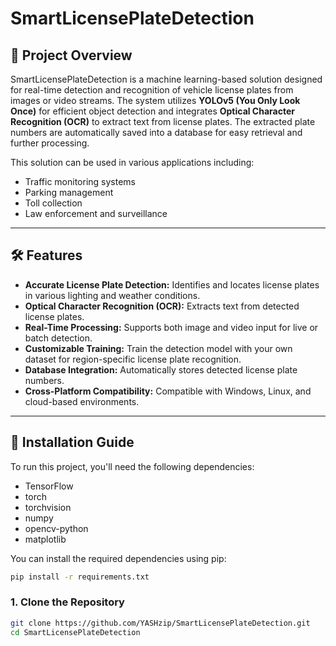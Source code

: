 # SmartLicensePlateDetection

## 🚗 **Project Overview**  
SmartLicensePlateDetection is a machine learning-based solution designed for real-time detection and recognition of vehicle license plates from images or video streams. The system utilizes **YOLOv5 (You Only Look Once)** for efficient object detection and integrates **Optical Character Recognition (OCR)** to extract text from license plates. The extracted plate numbers are automatically saved into a database for easy retrieval and further processing.

This solution can be used in various applications including:
- Traffic monitoring systems
- Parking management
- Toll collection
- Law enforcement and surveillance

---

## 🛠️ **Features**
- **Accurate License Plate Detection:** Identifies and locates license plates in various lighting and weather conditions.
- **Optical Character Recognition (OCR):** Extracts text from detected license plates.
- **Real-Time Processing:** Supports both image and video input for live or batch detection.
- **Customizable Training:** Train the detection model with your own dataset for region-specific license plate recognition.
- **Database Integration:** Automatically stores detected license plate numbers.
- **Cross-Platform Compatibility:** Compatible with Windows, Linux, and cloud-based environments.

---

## 🔧 **Installation Guide**
To run this project, you'll need the following dependencies:

- TensorFlow
- torch
- torchvision
- numpy
- opencv-python
- matplotlib

You can install the required dependencies using pip:

```bash
pip install -r requirements.txt
```

### **1. Clone the Repository**
```bash
git clone https://github.com/YASHzip/SmartLicensePlateDetection.git
cd SmartLicensePlateDetection
```
